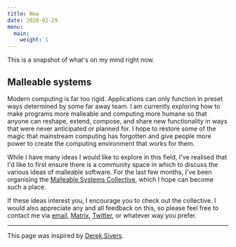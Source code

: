 ```yaml
---
title: Now
date: 2020-02-29
menu:
  main:
    weight: 1
---
```


This is a snapshot of what's on my mind right now.

## Malleable systems

Modern computing is far too rigid. Applications can only function in preset ways
determined by some far away team. I am currently exploring how to make programs
more malleable and computing more humane so that anyone can reshape, extend,
compose, and share new functionality in ways that were never anticipated or
planned for. I hope to restore some of the magic that mainstream computing has
forgotten and give people more power to create the computing environment that
works for them.

While I have many ideas I would like to explore in this field, I've realised
that I'd like to first ensure there is a community space in which to discuss the
various ideas of malleable software. For the last few months, I've been
organising the [Malleable Systems Collective][collective], which I hope can
become such a place.

If these ideas interest you, I encourage you to check out the collective. I
would also appreciate any and all feedback on this, so please feel free to contact me via [email][e], [Matrix][m], [Twitter][t], or whatever way you prefer.

[collective]: https://malleable.systems
[e]: mailto:jryans@gmail.com
[t]: https://twitter.com/jryans
[m]: https://matrix.to/#/@jryans:matrix.org

---

This page was inspired by [Derek Sivers](https://sivers.org/now).
